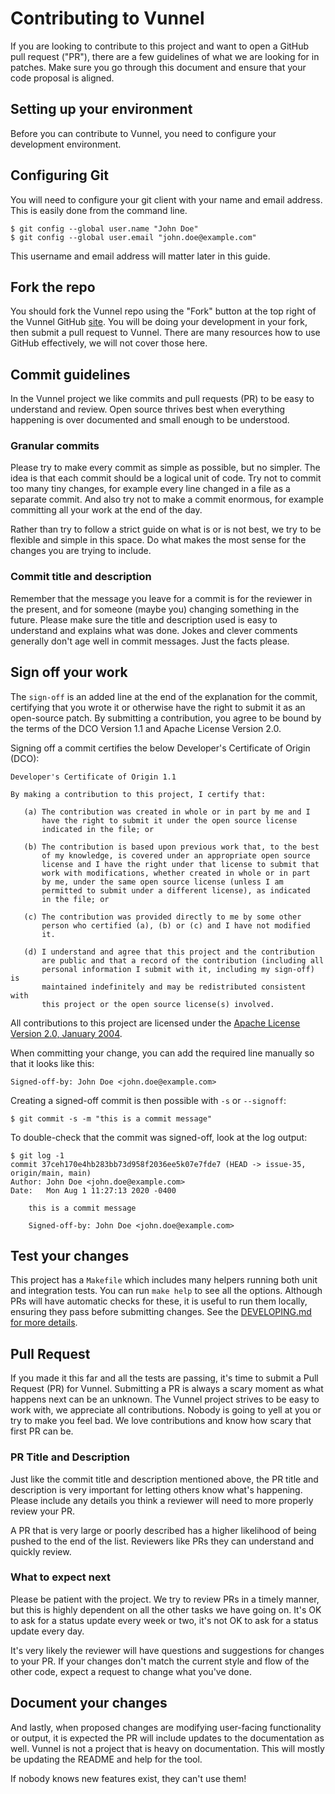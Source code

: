 # Contributing to Vunnel

If you are looking to contribute to this project and want to open a GitHub pull request ("PR"), there are a few guidelines of what we are looking for in patches. Make sure you go through this document and ensure that your code proposal is aligned.

## Setting up your environment

Before you can contribute to Vunnel, you need to configure your development environment.

## Configuring Git

You will need to configure your git client with your name and email address. This is easily done from the command line.

```text
$ git config --global user.name "John Doe"
$ git config --global user.email "john.doe@example.com"
```

This username and email address will matter later in this guide.

## Fork the repo

You should fork the Vunnel repo using the "Fork" button at the top right of the Vunnel GitHub [site](https://github.com/anchore/vunnel/). You will be doing your development in your fork, then submit a pull request to Vunnel. There are many resources how to use GitHub effectively, we will not cover those here.

## Commit guidelines

In the Vunnel project we like commits and pull requests (PR) to be easy to understand and review. Open source thrives best when everything happening is over documented and small enough to be understood.

### Granular commits

Please try to make every commit as simple as possible, but no simpler. The idea is that each commit should be a logical unit of code. Try not to commit too many tiny changes, for example every line changed in a file as a separate commit. And also try not to make a commit enormous, for example committing all your work at the end of the day.

Rather than try to follow a strict guide on what is or is not best, we try to be flexible and simple in this space. Do what makes the most sense for the changes you are trying to include.

### Commit title and description

Remember that the message you leave for a commit is for the reviewer in the present, and for someone (maybe you) changing something in the future. Please make sure the title and description used is easy to understand and explains what was done. Jokes and clever comments generally don't age well in commit messages. Just the facts please.

## Sign off your work

The `sign-off` is an added line at the end of the explanation for the commit, certifying that you wrote it or otherwise have the right to submit it as an open-source patch. By submitting a contribution, you agree to be bound by the terms of the DCO Version 1.1 and Apache License Version 2.0.

Signing off a commit certifies the below Developer's Certificate of Origin (DCO):

```text
Developer's Certificate of Origin 1.1

By making a contribution to this project, I certify that:

   (a) The contribution was created in whole or in part by me and I
       have the right to submit it under the open source license
       indicated in the file; or

   (b) The contribution is based upon previous work that, to the best
       of my knowledge, is covered under an appropriate open source
       license and I have the right under that license to submit that
       work with modifications, whether created in whole or in part
       by me, under the same open source license (unless I am
       permitted to submit under a different license), as indicated
       in the file; or

   (c) The contribution was provided directly to me by some other
       person who certified (a), (b) or (c) and I have not modified
       it.

   (d) I understand and agree that this project and the contribution
       are public and that a record of the contribution (including all
       personal information I submit with it, including my sign-off) is
       maintained indefinitely and may be redistributed consistent with
       this project or the open source license(s) involved.
```

All contributions to this project are licensed under the [Apache License Version 2.0, January 2004](http://www.apache.org/licenses/).

When committing your change, you can add the required line manually so that it looks like this:

```text
Signed-off-by: John Doe <john.doe@example.com>
```

Creating a signed-off commit is then possible with `-s` or `--signoff`:

```text
$ git commit -s -m "this is a commit message"
```

To double-check that the commit was signed-off, look at the log output:

```text
$ git log -1
commit 37ceh170e4hb283bb73d958f2036ee5k07e7fde7 (HEAD -> issue-35, origin/main, main)
Author: John Doe <john.doe@example.com>
Date:   Mon Aug 1 11:27:13 2020 -0400

    this is a commit message

    Signed-off-by: John Doe <john.doe@example.com>
```

## Test your changes

This project has a `Makefile` which includes many helpers running both unit and integration tests. You can run `make help` to see all the options. Although PRs will have automatic checks for these, it is useful to run them locally, ensuring they pass before submitting changes. See the [DEVELOPING.md for more details](DEVELOPING.md#getting-started).

## Pull Request

If you made it this far and all the tests are passing, it's time to submit a Pull Request (PR) for Vunnel. Submitting a PR is always a scary moment as what happens next can be an unknown. The Vunnel project strives to be easy to work with, we appreciate all contributions. Nobody is going to yell at you or try to make you feel bad. We love contributions and know how scary that first PR can be.

### PR Title and Description

Just like the commit title and description mentioned above, the PR title and description is very important for letting others know what's happening. Please include any details you think a reviewer will need to more properly review your PR.

A PR that is very large or poorly described has a higher likelihood of being pushed to the end of the list. Reviewers like PRs they can understand and quickly review.

### What to expect next

Please be patient with the project. We try to review PRs in a timely manner, but this is highly dependent on all the other tasks we have going on. It's OK to ask for a status update every week or two, it's not OK to ask for a status update every day.

It's very likely the reviewer will have questions and suggestions for changes to your PR. If your changes don't match the current style and flow of the other code, expect a request to change what you've done.

## Document your changes

And lastly, when proposed changes are modifying user-facing functionality or output, it is expected the PR will include updates to the documentation as well. Vunnel is not a project that is heavy on documentation. This will mostly be updating the README and help for the tool.

If nobody knows new features exist, they can't use them!
